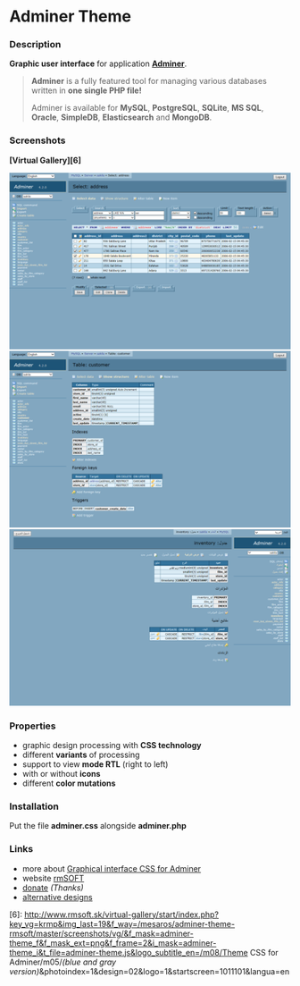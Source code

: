 Adminer Theme
=============

### Description

**Graphic user interface** for application **[Adminer][1]**.

> **Adminer** is a fully featured tool for managing various databases written in **one single PHP file!**
>
> Adminer is available for **MySQL**, **PostgreSQL**, **SQLite**, **MS SQL**, **Oracle**, **SimpleDB**, **Elasticsearch** and **MongoDB**.


### Screenshots

**[Virtual Gallery][6]**

<img src="https://raw.githubusercontent.com/mesaros/adminer-theme-rmsoft/master/screenshots/adminer-theme-01.png" width="560px" />

<img src="https://raw.githubusercontent.com/mesaros/adminer-theme-rmsoft/master/screenshots/adminer-theme-02.png" width="560px" />

<img src="https://raw.githubusercontent.com/mesaros/adminer-theme-rmsoft/master/screenshots/adminer-theme-03.png" width="560px" />


### Properties

- graphic design processing with **CSS technology** 
- different **variants** of processing 
- support to view **mode RTL** (right to left) 
- with or without **icons** 
- different **color mutations**


### Installation

Put the file **adminer.css** alongside **adminer.php**


### Links

- more about [Graphical interface CSS for Adminer][2]
- website [rmSOFT][3]
- [donate][4] *(Thanks)*
- [alternative designs][5]


[1]: http://www.adminer.org/
[2]: http://www.rmsoft.sk/index.php/en/portfolio/programming-work/web-services/theme-for-adminer
[3]: http://www.rmsoft.sk
[4]: https://www.paypal.com/cgi-bin/webscr?cmd=_s-xclick&hosted_button_id=BB4D8Y28YZDH6 "Thanks for support"
[5]: http://www.adminer.org/en/#extras
[6]: http://www.rmsoft.sk/virtual-gallery/start/index.php?key_vg=krmp&img_last=19&f_way=/mesaros/adminer-theme-rmsoft/master/screenshots/vg/&f_mask=adminer-theme_f&f_mask_ext=png&f_frame=2&i_mask=adminer-theme_i&t_file=adminer-theme.js&logo_subtitle_en=/m08/Theme CSS for Adminer/m05/<i>(blue and gray version)</i>&photoindex=1&design=02&logo=1&startscreen=1011101&langua=en
